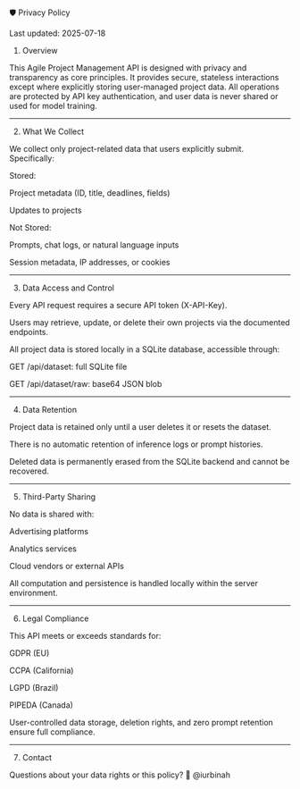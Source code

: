 

🛡️ Privacy Policy

Last updated: 2025-07-18

1. Overview

This Agile Project Management API is designed with privacy and transparency as core principles. It provides secure, stateless interactions except where explicitly storing user-managed project data. All operations are protected by API key authentication, and user data is never shared or used for model training.


---

2. What We Collect

We collect only project-related data that users explicitly submit. Specifically:

Stored:

Project metadata (ID, title, deadlines, fields)

Updates to projects


Not Stored:

Prompts, chat logs, or natural language inputs

Session metadata, IP addresses, or cookies




---

3. Data Access and Control

Every API request requires a secure API token (X-API-Key).

Users may retrieve, update, or delete their own projects via the documented endpoints.

All project data is stored locally in a SQLite database, accessible through:

GET /api/dataset: full SQLite file

GET /api/dataset/raw: base64 JSON blob




---

4. Data Retention

Project data is retained only until a user deletes it or resets the dataset.

There is no automatic retention of inference logs or prompt histories.

Deleted data is permanently erased from the SQLite backend and cannot be recovered.



---

5. Third-Party Sharing

No data is shared with:

Advertising platforms

Analytics services

Cloud vendors or external APIs


All computation and persistence is handled locally within the server environment.


---

6. Legal Compliance

This API meets or exceeds standards for:

GDPR (EU)

CCPA (California)

LGPD (Brazil)

PIPEDA (Canada)


User-controlled data storage, deletion rights, and zero prompt retention ensure full compliance.


---

7. Contact

Questions about your data rights or this policy?
📧 @iurbinah 

